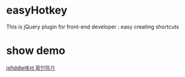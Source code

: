 # easyHotkey
This is jQuery plugin for front-end developer : easy creating shortcuts

# show demo
[jsfiddle에서 확인하기](https://jsfiddle.net/develophil/1mkqfe2h/)
